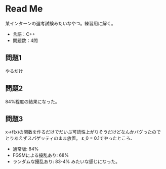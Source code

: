 # Read Me
某インターンの選考試験みたいなやつ。練習用に解く。

- 言語：C++
- 問題数：4問

## 問題1
やるだけ

## 問題2
84%程度の結果になった。

## 問題3
x→f(x)の関数を作るだけでだいぶ可読性上がりそうだけどなんかバグったのでとりあえずスパゲッティのまま放置。
ε_0 = 0.1でやったところ、
- 通常版: 84%
- FGSMによる擾乱あり: 68%
- ランダムな擾乱あり: 83-4%
みたいな感じになった。
